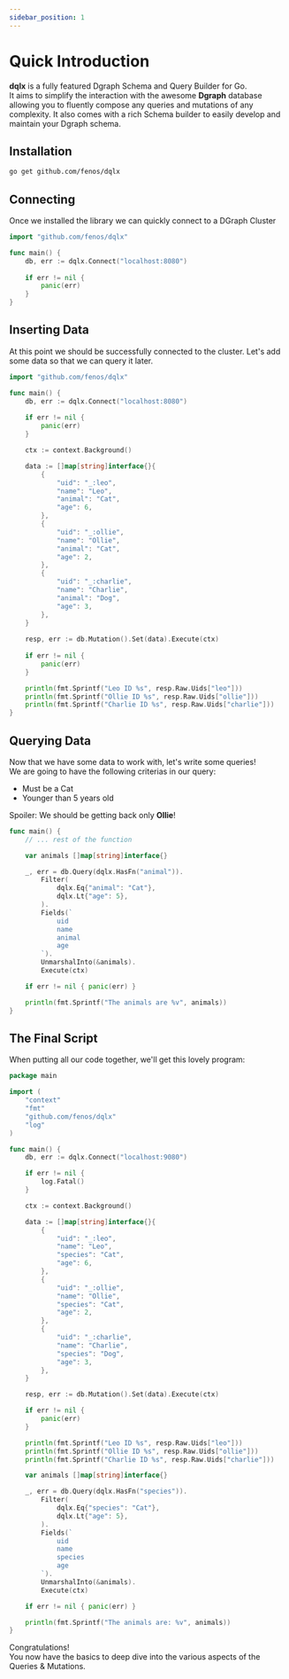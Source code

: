 ```yaml
---
sidebar_position: 1
---
```


# Quick Introduction

**dqlx** is a fully featured Dgraph Schema and Query Builder for Go. <br/>
It aims to simplify the interaction with the awesome **Dgraph** database allowing you to 
fluently compose any queries and mutations of any complexity. It also comes with a rich Schema builder
to easily develop and maintain your Dgraph schema.


## Installation

```bash
go get github.com/fenos/dqlx
```

## Connecting 
Once we installed the library we can quickly connect to a DGraph Cluster


```go
import "github.com/fenos/dqlx"

func main() {
	db, err := dqlx.Connect("localhost:8080")
	
	if err != nil {
	    panic(err)	
    }
}
```

## Inserting Data

At this point we should be successfully connected to the cluster. Let's add some data
so that we can query it later.

```go
import "github.com/fenos/dqlx"

func main() {
    db, err := dqlx.Connect("localhost:8080")
    
    if err != nil {
        panic(err)
    }

    ctx := context.Background()

	data := []map[string]interface{}{
        {
            "uid": "_:leo",
            "name": "Leo",
            "animal": "Cat",
            "age": 6,
        },
        {
            "uid": "_:ollie",
            "name": "Ollie",
            "animal": "Cat",
            "age": 2,
        },
        {
            "uid": "_:charlie",
            "name": "Charlie",
            "animal": "Dog",
            "age": 3,
        },
    }
    
    resp, err := db.Mutation().Set(data).Execute(ctx)
    
    if err != nil {
        panic(err)
    }

    println(fmt.Sprintf("Leo ID %s", resp.Raw.Uids["leo"]))
    println(fmt.Sprintf("Ollie ID %s", resp.Raw.Uids["ollie"]))
    println(fmt.Sprintf("Charlie ID %s", resp.Raw.Uids["charlie"]))
}
```

## Querying Data

Now that we have some data to work with, let's write some queries! <br />
We are going to have the following criterias in our query:

- Must be a Cat 
- Younger than 5 years old

Spoiler: We should be getting back only **Ollie**!

```go
func main() {
    // ... rest of the function

    var animals []map[string]interface{}

    _, err = db.Query(dqlx.HasFn("animal")).
        Filter(
            dqlx.Eq{"animal": "Cat"},
            dqlx.Lt{"age": 5},
        ).
        Fields(`
            uid
            name
            animal
            age
        `).
        UnmarshalInto(&animals).
        Execute(ctx)

    if err != nil { panic(err) }

    println(fmt.Sprintf("The animals are %v", animals))
}
```

## The Final Script

When putting all our code together, we'll get this lovely program:

```go
package main

import (
	"context"
	"fmt"
	"github.com/fenos/dqlx"
	"log"
)

func main() {
	db, err := dqlx.Connect("localhost:9080")

	if err != nil {
		log.Fatal()
	}

	ctx := context.Background()

	data := []map[string]interface{}{
		{
			"uid": "_:leo",
			"name": "Leo",
			"species": "Cat",
			"age": 6,
		},
		{
			"uid": "_:ollie",
			"name": "Ollie",
			"species": "Cat",
			"age": 2,
		},
		{
			"uid": "_:charlie",
			"name": "Charlie",
			"species": "Dog",
			"age": 3,
		},
	}

	resp, err := db.Mutation().Set(data).Execute(ctx)

	if err != nil {
		panic(err)
	}

	println(fmt.Sprintf("Leo ID %s", resp.Raw.Uids["leo"]))
	println(fmt.Sprintf("Ollie ID %s", resp.Raw.Uids["ollie"]))
	println(fmt.Sprintf("Charlie ID %s", resp.Raw.Uids["charlie"]))

	var animals []map[string]interface{}

    _, err = db.Query(dqlx.HasFn("species")).
        Filter(
            dqlx.Eq{"species": "Cat"},
            dqlx.Lt{"age": 5},
        ).
        Fields(`
            uid
            name
            species
            age
        `).
        UnmarshalInto(&animals).
        Execute(ctx)

	if err != nil { panic(err) }

	println(fmt.Sprintf("The animals are: %v", animals))
}
```

Congratulations! <br />
You now have the basics to deep dive into the various aspects of the Queries & Mutations.